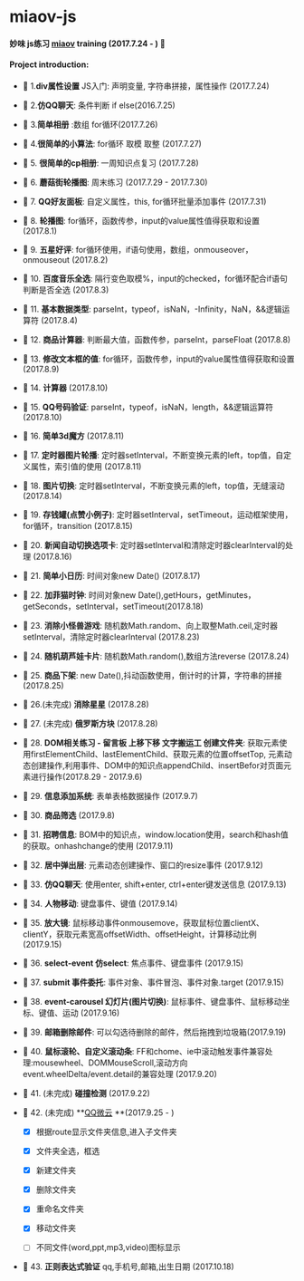 # miaov-js
#### 妙味 js练习 [miaov](http://www.miaov.com/) training (2017.7.24 - ) :calendar:

#### Project introduction:
* :open_file_folder: 1.**div属性设置**  JS入门: 声明变量, 字符串拼接，属性操作 (2017.7.24)

* :open_file_folder: 2.**仿QQ聊天**: 条件判断 if else(2016.7.25)

* :open_file_folder: 3.**简单相册** :数组 for循环(2017.7.26)

* :open_file_folder: 4.**很简单的小算法**: for循环 取模 取整 (2017.7.27)

* :open_file_folder: 5. **很简单的cp相册**: 一周知识点复习 (2017.7.28)

* :open_file_folder: 6. **蘑菇街轮播图**: 周末练习 (2017.7.29 - 2017.7.30)

* :open_file_folder: 7. **QQ好友面板**: 自定义属性，this, for循环批量添加事件 (2017.7.31)

* :open_file_folder: 8. **轮播图**: for循环，函数传参，input的value属性值得获取和设置 (2017.8.1)

* :open_file_folder: 9. **五星好评**: for循环使用，if语句使用，数组，onmouseover，onmouseout (2017.8.2)

* :open_file_folder: 10. **百度音乐全选**: 隔行变色取模%，input的checked，for循环配合if语句判断是否全选 (2017.8.3)

* :open_file_folder: 11. **基本数据类型**: parseInt，typeof，isNaN，-Infinity，NaN，&&逻辑运算符 (2017.8.4)

* :open_file_folder: 12. **商品计算器**: 判断最大值，函数传参，parseInt，parseFloat (2017.8.8)

* :open_file_folder: 13. **修改文本框的值**: for循环，函数传参，input的value属性值得获取和设置 (2017.8.9)

* :open_file_folder: 14. **计算器** (2017.8.10)

* :open_file_folder: 15. **QQ号码验证**: parseInt，typeof，isNaN，length，&&逻辑运算符(2017.8.10)

* :open_file_folder: 16. **简单3d魔方** (2017.8.11)

* :open_file_folder: 17. **定时器图片轮播**: 定时器setInterval，不断变换元素的left，top值，自定义属性，索引值的使用 (2017.8.11)

* :open_file_folder: 18. **图片切换**: 定时器setInterval，不断变换元素的left，top值，无缝滚动 (2017.8.14)

* :open_file_folder: 19. **存钱罐(点赞小例子)**: 定时器setInterval，setTimeout，运动框架使用，for循环，transition (2017.8.15)

* :open_file_folder: 20. **新闻自动切换选项卡**: 定时器setInterval和清除定时器clearInterval的处理 (2017.8.16)

* :open_file_folder: 21. **简单小日历**: 时间对象new Date() (2017.8.17)

* :open_file_folder: 22. **加菲猫时钟**: 时间对象new Date(),getHours，getMinutes，getSeconds，setInterval，setTimeout(2017.8.18)

* :open_file_folder: 23. **消除小怪兽游戏**: 随机数Math.random、向上取整Math.ceil,定时器setInterval，清除定时器clearInterval (2017.8.23)

* :open_file_folder: 24. **随机葫芦娃卡片**: 随机数Math.random(),数组方法reverse (2017.8.24)

* :open_file_folder: 25. **商品下架**: new Date(),抖动函数使用，倒计时的计算，字符串的拼接 (2017.8.25)

* :open_file_folder: 26.(未完成) **消除星星** (2017.8.28)

* :open_file_folder: 27. (未完成) **俄罗斯方块** (2017.8.28)

* :open_file_folder: 28. **DOM相关练习 - 留言板 上移下移 文字搬运工 创建文件夹**: 获取元素使用firstElementChild、lastElementChild、获取元素的位置offsetTop, 元素动态创建操作,利用事件、DOM中的知识点appendChild、insertBefor对页面元素进行操作(2017.8.29 - 2017.9.6)

* :open_file_folder: 29. **信息添加系统**: 表单表格数据操作 (2017.9.7)

* :open_file_folder: 30. **商品筛选** (2017.9.8)

* :open_file_folder: 31. **招聘信息**: BOM中的知识点，window.location使用，search和hash值的获取。onhashchange的使用 (2017.9.11)

* :open_file_folder: 32. **居中弹出层**: 元素动态创建操作、窗口的resize事件 (2017.9.12)

* :open_file_folder: 33. **仿QQ聊天**: 使用enter, shift+enter, ctrl+enter键发送信息 (2017.9.13)

* :open_file_folder: 34. **人物移动**: 键盘事件、键值 (2017.9.14)

* :open_file_folder: 35. **放大镜**: 鼠标移动事件onmousemove，获取鼠标位置clientX、clientY，获取元素宽高offsetWidth、offsetHeight，计算移动比例 (2017.9.15)

* :open_file_folder: 36. **select-event 仿select**: 焦点事件、键盘事件 (2017.9.15)

* :open_file_folder: 37. **submit 事件委托**: 事件对象、事件冒泡、事件对象.target (2017.9.15)

* :open_file_folder: 38. **event-carousel 幻灯片(图片切换)**: 鼠标事件、键盘事件、鼠标移动坐标、键值、运动 (2017.9.16)

* :open_file_folder: 39. **邮箱删除邮件**: 可以勾选待删除的邮件，然后拖拽到垃圾箱(2017.9.19)

* :open_file_folder: 40. **鼠标滚轮、自定义滚动条**: FF和chome、ie中滚动触发事件兼容处理:mousewheel、DOMMouseScroll,滚动方向event.wheelDelta/event.detail的兼容处理 (2017.9.20)

* :open_file_folder: 41. (未完成) **碰撞检测** (2017.9.22)

* :open_file_folder: 42. (未完成) **[QQ微云](https://www.weiyun.com/) **(2017.9.25 - )


    - [x] 根据route显示文件夹信息,进入子文件夹
    - [x] 文件夹全选，框选
    - [x] 新建文件夹
    - [x] 删除文件夹
    - [x] 重命名文件夹
    - [x] 移动文件夹
    - [ ] 不同文件(word,ppt,mp3,video)图标显示
    
    
* :open_file_folder: 43. **正则表达式验证** qq,手机号,邮箱,出生日期 (2017.10.18)


